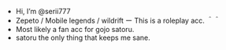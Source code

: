 - Hi, I’m @serii777
- Zepeto / Mobile legends / wildrift
ー This is a roleplay acc. ＾＾
-  Most likely a fan acc for gojo satoru.
- satoru the only thing that keeps me sane.

<!---
seremvee/seremvee is a ✨ special ✨ repository because its `README.md` (this file) appears on your GitHub profile.
You can click the Preview link to take a look at your changes.
--->
